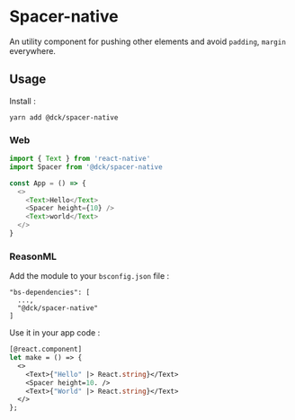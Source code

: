 # Spacer-native

An utility component for pushing other elements and avoid `padding`, `margin` everywhere.

## Usage

Install :

```console
yarn add @dck/spacer-native
```

### Web

```js
import { Text } from 'react-native'
import Spacer from '@dck/spacer-native

const App = () => {
  <>
    <Text>Hello</Text>
    <Spacer height={10} />
    <Text>world</Text>
  </>
}
```

### ReasonML

Add the module to your `bsconfig.json` file :

```
"bs-dependencies": [
  ...,
  "@dck/spacer-native"
]
```

Use it in your app code :

```ocaml
[@react.component]
let make = () => {  
  <>
    <Text>{"Hello" |> React.string}</Text>
    <Spacer height=10. />
    <Text>{"World" |> React.string}</Text>
  </>
};
```
